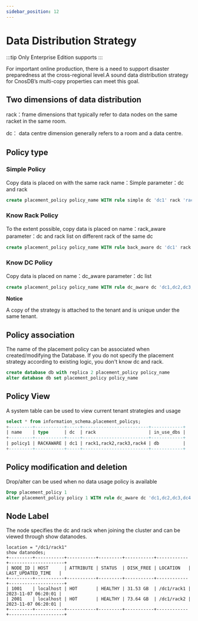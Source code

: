 ```yaml
---
sidebar_position: 12
---
```


# Data Distribution Strategy

:::tip
Only Enterprise Edition supports
:::

For important online production, there is a need to support disaster preparedness at the cross-regional level.A sound data distribution strategy for CnosDB’s multi-copy properties can meet this goal.

## Two dimensions of data distribution

rack：frame dimensions that typically refer to data nodes on the same racket in the same room.

dc：  data centre dimension generally refers to a room and a data centre.

## Policy type

### Simple Policy

Copy data is placed on
with the same rack name：Simple
parameter：dc and rack

```SQL
create placement_policy policy_name WITH rule simple dc 'dc1' rack 'rack1' -- all copies are placed on a rack1 machine in dc1
```

### Know Rack Policy

To the extent possible, copy data is placed on
name：rack_aware
parameter：dc and rack list on different rack of the same dc

```SQL
create placement_policy policy_name WITH rule back_aware dc 'dc1' rack 'rack1,rack2,rack3,rack4' -- all copies are placed on different rack1-4 shelves of dc1
```

### Know DC Policy

Copy data is placed on
name：dc_aware
parameter：dc list

```SQL
create placement_policy policy_name WITH rule dc_aware dc 'dc1,dc2,dc3,dc4' -- all copies will be placed on dc1-4 machines to the extent possible
```

**Notice**

A copy of the strategy is attached to the tenant and is unique under the same tenant.

## Policy association

The name of the placement policy can be associated when created/modifying the Database. If you do not specify the placement strategy according to existing logic, you don't know dc and rack.

```SQL
create database db with replica 2 placement_policy policy_name
alter database db set placement_policy policy_name
```

## Policy View

A system table can be used to view current tenant strategies and usage

```SQL
select * from information_schema.placement_policys;
+---------+-----------+-----+-------------------------+------------+
| name    | type      | dc  | rack                    | in_use_dbs |
+---------+-----------+-----+-------------------------+------------+
| policy1 | RACKAWARE | dc1 | rack1,rack2,rack3,rack4 | db         |
+---------+-----------+-----+-------------------------+------------+
```

## Policy modification and deletion

Drop/alter can be used when no data usage policy is available

```SQL
Drop placement_policy 1
alter placement_policy policy 1 WITH rule dc_aware dc 'dc1,dc2,dc3,dc4'
```

## Node Label

The node specifies the dc and rack when joining the cluster and can be viewed through show datanodes.

```
location = "/dc1/rack1"
show datanodes;
+---------+-----------+-----------+---------+-----------+------------+---------------------+
| NODE_ID | HOST      | ATTRIBUTE | STATUS  | DISK_FREE | LOCATION   | LAST_UPDATED_TIME   |
+---------+-----------+-----------+---------+-----------+------------+---------------------+
| 1001    | localhost | HOT       | HEALTHY | 31.53 GB  | /dc1/rack1 | 2023-11-07 06:20:01 |
| 2001    | localhost | HOT       | HEALTHY | 73.64 GB  | /dc1/rack2 | 2023-11-07 06:20:01 |
+---------+-----------+-----------+---------+-----------+------------+---------------------+
```
